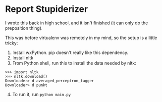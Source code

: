 # Report Stupiderizer

I wrote this back in high school, and it isn't finished (it can only do the preposition thing).

This was before virtualenv was remotely in my mind, so the setup is a little tricky:

1. Install wxPython. pip doesn't really like this dependency.
2. Install nltk
3. From Python shell, run this to install the data needed by nltk:

```
>>> import nltk
>>> nltk.download()
Downloader> d averaged_perceptron_tagger
Downloader> d punkt
```

4. To run it, run `python main.py`
